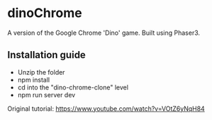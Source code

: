 # dinoChrome

A version of the Google Chrome 'Dino' game. Built using Phaser3.

## Installation guide

- Unzip the folder
- npm install
- cd into the "dino-chrome-clone" level
- npm run server dev

Original tutorial: https://www.youtube.com/watch?v=VOtZ6yNqH84
